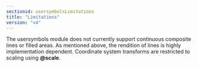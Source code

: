 ```yaml
---
sectionid: usersymbolsLimitations
title: "Limitations"
version: "v4"
---
```




The usersymbols module does not currently support continuous composite lines or filled
areas.
As mentioned above, the rendition of lines is highly implementation dependent. Coordinate
system transforms are restricted to scaling using **@scale**.


